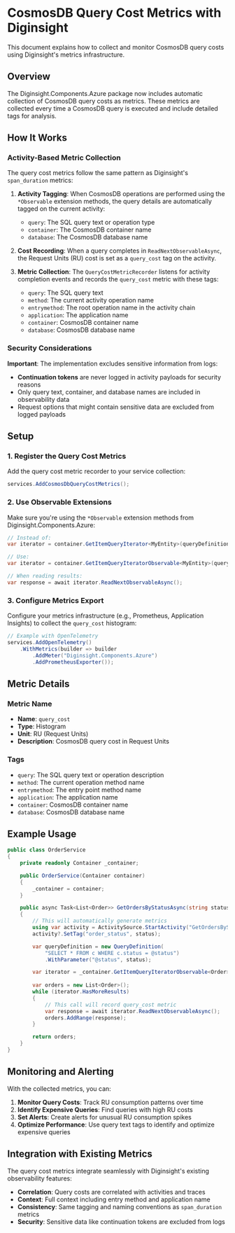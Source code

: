 # CosmosDB Query Cost Metrics with Diginsight

This document explains how to collect and monitor CosmosDB query costs using Diginsight's metrics infrastructure.

## Overview

The Diginsight.Components.Azure package now includes automatic collection of CosmosDB query costs as metrics. These metrics are collected every time a CosmosDB query is executed and include detailed tags for analysis.

## How It Works

### Activity-Based Metric Collection

The query cost metrics follow the same pattern as Diginsight's `span_duration` metrics:

1. **Activity Tagging**: When CosmosDB operations are performed using the `*Observable` extension methods, the query details are automatically tagged on the current activity:
   - `query`: The SQL query text or operation type
   - `container`: The CosmosDB container name
   - `database`: The CosmosDB database name

2. **Cost Recording**: When a query completes in `ReadNextObservableAsync`, the Request Units (RU) cost is set as a `query_cost` tag on the activity.

3. **Metric Collection**: The `QueryCostMetricRecorder` listens for activity completion events and records the `query_cost` metric with these tags:
   - `query`: The SQL query text
   - `method`: The current activity operation name
   - `entrymethod`: The root operation name in the activity chain
   - `application`: The application name
   - `container`: CosmosDB container name
   - `database`: CosmosDB database name

### Security Considerations

**Important**: The implementation excludes sensitive information from logs:

- **Continuation tokens** are never logged in activity payloads for security reasons
- Only query text, container, and database names are included in observability data
- Request options that might contain sensitive data are excluded from logged payloads

## Setup

### 1. Register the Query Cost Metrics

Add the query cost metric recorder to your service collection:

```csharp
services.AddCosmosDbQueryCostMetrics();
```

### 2. Use Observable Extensions

Make sure you're using the `*Observable` extension methods from Diginsight.Components.Azure:

```csharp
// Instead of:
var iterator = container.GetItemQueryIterator<MyEntity>(queryDefinition);

// Use:
var iterator = container.GetItemQueryIteratorObservable<MyEntity>(queryDefinition);

// When reading results:
var response = await iterator.ReadNextObservableAsync();
```

### 3. Configure Metrics Export

Configure your metrics infrastructure (e.g., Prometheus, Application Insights) to collect the `query_cost` histogram:

```csharp
// Example with OpenTelemetry
services.AddOpenTelemetry()
    .WithMetrics(builder => builder
        .AddMeter("Diginsight.Components.Azure")
        .AddPrometheusExporter());
```

## Metric Details

### Metric Name
- **Name**: `query_cost`
- **Type**: Histogram
- **Unit**: RU (Request Units)
- **Description**: CosmosDB query cost in Request Units

### Tags
- `query`: The SQL query text or operation description
- `method`: The current operation method name
- `entrymethod`: The entry point method name
- `application`: The application name
- `container`: CosmosDB container name
- `database`: CosmosDB database name

## Example Usage

```csharp
public class OrderService
{
    private readonly Container _container;

    public OrderService(Container container)
    {
        _container = container;
    }

    public async Task<List<Order>> GetOrdersByStatusAsync(string status)
    {
        // This will automatically generate metrics
        using var activity = ActivitySource.StartActivity("GetOrdersByStatus");
        activity?.SetTag("order_status", status);

        var queryDefinition = new QueryDefinition(
            "SELECT * FROM c WHERE c.status = @status")
            .WithParameter("@status", status);

        var iterator = _container.GetItemQueryIteratorObservable<Order>(queryDefinition);
        
        var orders = new List<Order>();
        while (iterator.HasMoreResults)
        {
            // This call will record query_cost metric
            var response = await iterator.ReadNextObservableAsync();
            orders.AddRange(response);
        }

        return orders;
    }
}
```

## Monitoring and Alerting

With the collected metrics, you can:

1. **Monitor Query Costs**: Track RU consumption patterns over time
2. **Identify Expensive Queries**: Find queries with high RU costs
3. **Set Alerts**: Create alerts for unusual RU consumption spikes
4. **Optimize Performance**: Use query text tags to identify and optimize expensive queries

## Integration with Existing Metrics

The query cost metrics integrate seamlessly with Diginsight's existing observability features:

- **Correlation**: Query costs are correlated with activities and traces
- **Context**: Full context including entry method and application name
- **Consistency**: Same tagging and naming conventions as `span_duration` metrics
- **Security**: Sensitive data like continuation tokens are excluded from logs
